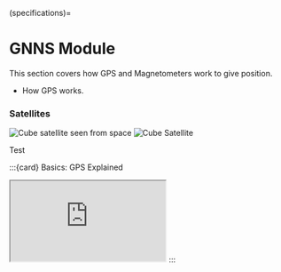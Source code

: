 
(specifications)=
# GNNS Module
This section covers how GPS and Magnetometers work to give position.

- How GPS works.

### Satellites

![Cube satellite seen from space](src "Cube Satellite")
![Cube Satellite](https://upload.wikimedia.org/wikipedia/commons/a/a7/Two_3U_CubeSats.jpg "Cube Satellite")

Test

:::{card} Basics: GPS Explained

<iframe width="280" height="145" src="https://www.youtube.com/embed/t9xd0hBC_v8?start=14" title="YouTube video player" frameborder="2" allow="accelerometer; autoplay; clipboard-write; encrypted-media; gyroscope; picture-in-picture; web-share" allowfullscreen></iframe>
:::
